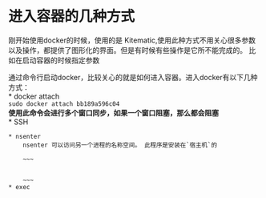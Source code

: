 # 进入容器的几种方式  
刚开始使用docker的时候，使用的是 Kitematic,使用此种方式不用关心很多参数以及操作，都提供了图形化的界面。但是有时候有些操作是它所不能完成的。 比如在启动容器的时候指定参数   

通过命令行启动docker，比较关心的就是如何进入容器。进入docker有以下几种方式：  
    * docker attach  
        `sudo docker attach bb189a596c04`  
        __使用此命令会进行多个窗口同步，如果一个窗口阻塞，那么都会阻塞__  
    * SSH  
        
    * nsenter  
        nsenter 可以访问另一个进程的名称空间。 此程序是安装在`宿主机`的  
        
        ~~~
        
        
        ~~~
    * exec  
    